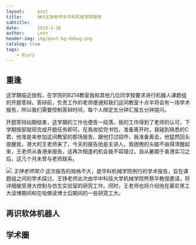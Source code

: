 ```yaml
---
layout:     post
title:      HKU王铮老师于华科机械学院报告
subtitle:   
date:       2019-1-16
author:     Leon
header-img: img/post-bg-debug.png
catalog: true
tags:
    - Diary
---
```


## 重逢
这学期临近放假，在学院的B214教室我和其他几位同学按要求进行机器人课题组的开题答辩。答辩前，负责工作的老师便通知我们这间教室十点半将会有一场学术报告，所以我们需要控制答辩时间，每个人限定五分钟汇报五分钟提问。

开题答辩如期结束，这学期的工作也便告一段落，我的工作得到了老师的认可，下学期按部就班完成开题任务即可。在我收拾完书包，准备离开时，我碰到熟悉的C君，他准是来参加这间教室的那场报告。跟他打过招呼，我准备离去，他猛然回头提醒我，港大的王老师来了，今天的报告他是主讲人。我困倦的头脑不由得清醒起来，王老师从香港来报告，这再次相逢的机会我不容错过，自从暑期于香港实习之后，这几个月未曾与老师联系。

![](http://mse.hust.edu.cn/__local/4/27/EE/4DDCF1ABB61B49526CFEB351C7A_A3F08BA1_8D144.jpg)
*王铮老师简介*
这次报告的规格不大，是华科机械学院例行的学术报告，旨在课题组之间的学术探讨。王铮老师此次由华中科技大学机械学院熊蔡华教授邀请，将详细接受港大控制与仿生实验室的研究工作。同时，王老师也将介绍他在慕尼黑工大读博期间和在哈佛读博士后期间的一些研究工大。


## 再识软体机器人

## 学术圈
